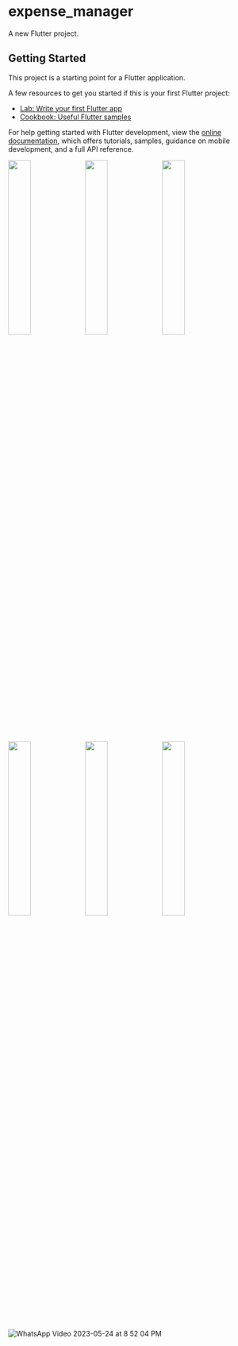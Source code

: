 # expense_manager

A new Flutter project.

## Getting Started

This project is a starting point for a Flutter application.

A few resources to get you started if this is your first Flutter project:

- [Lab: Write your first Flutter app](https://docs.flutter.dev/get-started/codelab)
- [Cookbook: Useful Flutter samples](https://docs.flutter.dev/cookbook)

For help getting started with Flutter development, view the
[online documentation](https://docs.flutter.dev/), which offers tutorials,
samples, guidance on mobile development, and a full API reference.
<p>
<img src = "https://github.com/arpitaflutter/expense_manager/assets/116253518/c9cb1baa-a1e2-4905-ab05-be8a338d3547" height = "30%" width = "30%">
<img src = "https://github.com/arpitaflutter/expense_manager/assets/116253518/187f8899-0ddd-4dfb-8d9c-7ef4baff4d79" height = "30%" width = "30%">
<img src = "https://github.com/arpitaflutter/expense_manager/assets/116253518/4bdab45f-59e8-4e14-a9bc-513c2342448e" height = "30%" width = "30%">
<img src = "https://github.com/arpitaflutter/expense_manager/assets/116253518/06629919-5bff-40b9-89bb-3bcfed4e2f13" height = "30%" width = "30%">
<img src = "https://github.com/arpitaflutter/expense_manager/assets/116253518/6742552d-6c45-4214-ac5a-48cbcbdc3ca4" height = "30%" width = "30%">
<img src = "https://github.com/arpitaflutter/expense_manager/assets/116253518/6a1556d1-933a-40d3-96be-49ae808c8e79" height = "30%" width = "30%">
  
  ![WhatsApp Video 2023-05-24 at 8 52 04 PM](https://github.com/arpitaflutter/expense_manager/assets/116253518/c4661382-9770-4806-8d92-ace5485326c4)

</p>
